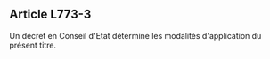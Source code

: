 Article L773-3
----
Un décret en Conseil d'Etat détermine les modalités d'application du présent
titre.
